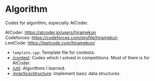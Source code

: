 # Algorithm
Codes for algorithm, especially AtCoder.

AtCoder: https://atcoder.jp/users/hiramekun  
Codeforces: https://codeforces.com/profile/hiramekun  
LeetCode: https://leetcode.com/hiramekun/

 - `template.cpp`: Template file for contests.
 - [/contest](https://github.com/hiramekun/Algorithm/tree/master/contest): Codes which I solved in competitions. Most of them is for AtCoder.
 - [/util](https://github.com/hiramekun/Algorithm/tree/master/util): Algorithms I learned.
 - [/practice/structure](https://github.com/hiramekun/Algorithm/tree/master/practice/structure): Implement basic data structures.
